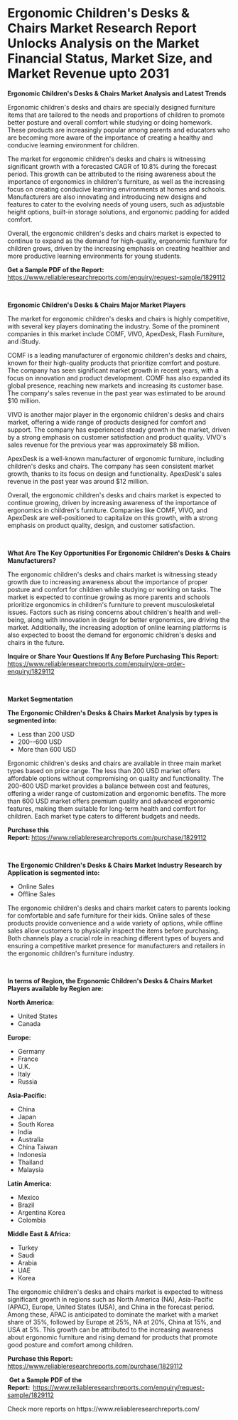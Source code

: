 <p><h1>Ergonomic Children's Desks & Chairs Market Research Report Unlocks Analysis on the Market Financial Status, Market Size, and Market Revenue upto 2031</h1></p><p><strong>Ergonomic Children's Desks & Chairs Market Analysis and Latest Trends</strong></p>
<p><p>Ergonomic children's desks and chairs are specially designed furniture items that are tailored to the needs and proportions of children to promote better posture and overall comfort while studying or doing homework. These products are increasingly popular among parents and educators who are becoming more aware of the importance of creating a healthy and conducive learning environment for children.</p><p>The market for ergonomic children's desks and chairs is witnessing significant growth with a forecasted CAGR of 10.8% during the forecast period. This growth can be attributed to the rising awareness about the importance of ergonomics in children's furniture, as well as the increasing focus on creating conducive learning environments at homes and schools. Manufacturers are also innovating and introducing new designs and features to cater to the evolving needs of young users, such as adjustable height options, built-in storage solutions, and ergonomic padding for added comfort.</p><p>Overall, the ergonomic children's desks and chairs market is expected to continue to expand as the demand for high-quality, ergonomic furniture for children grows, driven by the increasing emphasis on creating healthier and more productive learning environments for young students.</p></p>
<p><strong>Get a Sample PDF of the Report:&nbsp;</strong> <a href="https://www.reliableresearchreports.com/enquiry/request-sample/1829112">https://www.reliableresearchreports.com/enquiry/request-sample/1829112</a></p>
<p>&nbsp;</p>
<p><strong>Ergonomic Children's Desks & Chairs Major Market Players</strong></p>
<p><p>The market for ergonomic children's desks and chairs is highly competitive, with several key players dominating the industry. Some of the prominent companies in this market include COMF, VIVO, ApexDesk, Flash Furniture, and iStudy.</p><p>COMF is a leading manufacturer of ergonomic children's desks and chairs, known for their high-quality products that prioritize comfort and posture. The company has seen significant market growth in recent years, with a focus on innovation and product development. COMF has also expanded its global presence, reaching new markets and increasing its customer base. The company's sales revenue in the past year was estimated to be around $10 million.</p><p>VIVO is another major player in the ergonomic children's desks and chairs market, offering a wide range of products designed for comfort and support. The company has experienced steady growth in the market, driven by a strong emphasis on customer satisfaction and product quality. VIVO's sales revenue for the previous year was approximately $8 million.</p><p>ApexDesk is a well-known manufacturer of ergonomic furniture, including children's desks and chairs. The company has seen consistent market growth, thanks to its focus on design and functionality. ApexDesk's sales revenue in the past year was around $12 million.</p><p>Overall, the ergonomic children's desks and chairs market is expected to continue growing, driven by increasing awareness of the importance of ergonomics in children's furniture. Companies like COMF, VIVO, and ApexDesk are well-positioned to capitalize on this growth, with a strong emphasis on product quality, design, and customer satisfaction.</p></p>
<p>&nbsp;</p>
<p><strong>What Are The Key Opportunities For Ergonomic Children's Desks & Chairs Manufacturers?</strong></p>
<p><p>The ergonomic children's desks and chairs market is witnessing steady growth due to increasing awareness about the importance of proper posture and comfort for children while studying or working on tasks. The market is expected to continue growing as more parents and schools prioritize ergonomics in children's furniture to prevent musculoskeletal issues. Factors such as rising concerns about children's health and well-being, along with innovation in design for better ergonomics, are driving the market. Additionally, the increasing adoption of online learning platforms is also expected to boost the demand for ergonomic children's desks and chairs in the future.</p></p>
<p><strong>Inquire or Share Your Questions If Any Before Purchasing This Report:</strong> <a href="https://www.reliableresearchreports.com/enquiry/pre-order-enquiry/1829112">https://www.reliableresearchreports.com/enquiry/pre-order-enquiry/1829112</a></p>
<p>&nbsp;</p>
<p><strong>Market Segmentation</strong></p>
<p><strong>The Ergonomic Children's Desks & Chairs Market Analysis by types is segmented into:</strong></p>
<p><ul><li>Less than 200 USD</li><li>200--600 USD</li><li>More than 600 USD</li></ul></p>
<p><p>Ergonomic children's desks and chairs are available in three main market types based on price range. The less than 200 USD market offers affordable options without compromising on quality and functionality. The 200-600 USD market provides a balance between cost and features, offering a wider range of customization and ergonomic benefits. The more than 600 USD market offers premium quality and advanced ergonomic features, making them suitable for long-term health and comfort for children. Each market type caters to different budgets and needs.</p></p>
<p><strong>Purchase this Report:&nbsp;</strong><a href="https://www.reliableresearchreports.com/purchase/1829112">https://www.reliableresearchreports.com/purchase/1829112</a></p>
<p>&nbsp;</p>
<p><strong>The Ergonomic Children's Desks & Chairs Market Industry Research by Application is segmented into:</strong></p>
<p><ul><li>Online Sales</li><li>Offline Sales</li></ul></p>
<p><p>The ergonomic children's desks and chairs market caters to parents looking for comfortable and safe furniture for their kids. Online sales of these products provide convenience and a wide variety of options, while offline sales allow customers to physically inspect the items before purchasing. Both channels play a crucial role in reaching different types of buyers and ensuring a competitive market presence for manufacturers and retailers in the ergonomic children's furniture industry.</p></p>
<p>&nbsp;</p>
<p><strong>In terms of Region, the Ergonomic Children's Desks & Chairs Market Players available by Region are:</strong></p>
<p>
    <p> <strong> North America: </strong>
        <ul>
            <li>United States</li>
            <li>Canada</li>
        </ul>
        </p> 
    <p> <strong> Europe: </strong>
        <ul>
            <li>Germany</li>
            <li>France</li>
            <li>U.K.</li>
            <li>Italy</li>
            <li>Russia</li>
        </ul>
        </p> 
    <p> <strong> Asia-Pacific: </strong>
        <ul>
            <li>China</li>
            <li>Japan</li>
            <li>South Korea</li>
            <li>India</li>
            <li>Australia</li>
            <li>China Taiwan</li>
            <li>Indonesia</li>
            <li>Thailand</li>
            <li>Malaysia</li>
        </ul>
        </p> 
    <p> <strong> Latin America: </strong>
        <ul>
            <li>Mexico</li>
            <li>Brazil</li>
            <li>Argentina Korea</li>
            <li>Colombia</li>
        </ul>
        </p> 
    <p> <strong> Middle East & Africa: </strong>
        <ul>
            <li>Turkey</li>
            <li>Saudi</li>
            <li>Arabia</li>
            <li>UAE</li>
            <li>Korea</li>
        </ul>
    </p>
    </p>
<p><p>The ergonomic children's desks and chairs market is expected to witness significant growth in regions such as North America (NA), Asia-Pacific (APAC), Europe, United States (USA), and China in the forecast period. Among these, APAC is anticipated to dominate the market with a market share of 35%, followed by Europe at 25%, NA at 20%, China at 15%, and USA at 5%. This growth can be attributed to the increasing awareness about ergonomic furniture and rising demand for products that promote good posture and comfort among children.</p></p>
<p><strong>Purchase this Report: </strong><a href="https://www.reliableresearchreports.com/purchase/1829112">https://www.reliableresearchreports.com/purchase/1829112</a></p>
<p>&nbsp;<strong>Get a Sample PDF of the Report:&nbsp;&nbsp;</strong><a href="https://www.reliableresearchreports.com/enquiry/request-sample/1829112">https://www.reliableresearchreports.com/enquiry/request-sample/1829112</a></p>
<p><strong></strong></p>
<p>Check more reports on https://www.reliableresearchreports.com/</p>